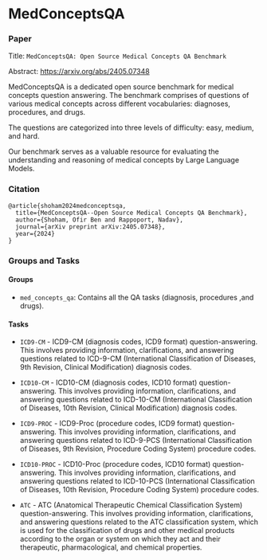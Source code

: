 # MedConceptsQA

### Paper

Title: `MedConceptsQA: Open Source Medical Concepts QA Benchmark`

Abstract: https://arxiv.org/abs/2405.07348

MedConceptsQA is a dedicated open source benchmark for medical concepts question answering. The benchmark comprises of questions of various medical concepts across different vocabularies: diagnoses, procedures, and drugs.

The questions are categorized into three levels of difficulty: easy, medium, and hard.

Our benchmark serves as a valuable resource for evaluating the understanding and reasoning of medical concepts by Large Language Models.

### Citation

```
@article{shoham2024medconceptsqa,
  title={MedConceptsQA--Open Source Medical Concepts QA Benchmark},
  author={Shoham, Ofir Ben and Rappoport, Nadav},
  journal={arXiv preprint arXiv:2405.07348},
  year={2024}
}
```

### Groups and Tasks

#### Groups

* `med_concepts_qa`: Contains all the QA tasks (diagnosis, procedures ,and drugs).

#### Tasks


* `ICD9-CM` - ICD9-CM (diagnosis codes, ICD9 format) question-answering. This involves providing information, clarifications, and answering questions related to ICD-9-CM (International Classification of Diseases, 9th Revision, Clinical Modification) diagnosis codes.


* `ICD10-CM` - ICD10-CM (diagnosis codes, ICD10 format) question-answering. This involves providing information, clarifications, and answering questions related to ICD-10-CM (International Classification of Diseases, 10th Revision, Clinical Modification) diagnosis codes.


* `ICD9-PROC` - ICD9-Proc (procedure codes, ICD9 format) question-answering. This involves providing information, clarifications, and answering questions related to ICD-9-PCS (International Classification of Diseases, 9th Revision, Procedure Coding System) procedure codes.


* `ICD10-PROC` - ICD10-Proc (procedure codes, ICD10 format) question-answering. This involves providing information, clarifications, and answering questions related to ICD-10-PCS (International Classification of Diseases, 10th Revision, Procedure Coding System) procedure codes.


* `ATC` - ATC (Anatomical Therapeutic Chemical Classification System) question-answering. This involves providing information, clarifications, and answering questions related to the ATC classification system, which is used for the classification of drugs and other medical products according to the organ or system on which they act and their therapeutic, pharmacological, and chemical properties.

